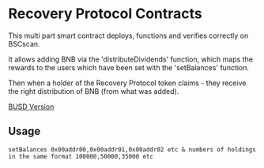 # Recovery Protocol Contracts

This multi part smart contract deploys, functions and verifies correctly on BSCscan.

It allows adding BNB via the 'distributeDividends' function, which maps the rewards to the users which have been set with the 'setBalances' function.

Then when a holder of the Recovery Protocol token claims - they receive the right distribution of BNB (from what was added).

[BUSD Version](https://github.com/Triex/Dui-Contract-V2/tree/master/Recovery%20Protocol%20-%20BUSD/Contracts)

## Usage
```setBalances 0x00addr00,0x00addr01,0x00addr02 etc & numbers of holdings in the same format 100000,50000,35000 etc```
